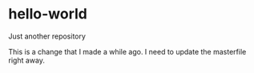 # hello-world
Just another repository

This is a change that I made a while ago. I need to update the masterfile right away.
